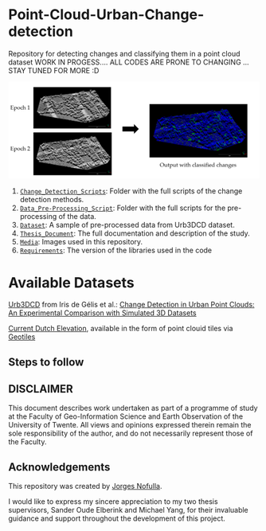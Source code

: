 # Point-Cloud-Urban-Change-detection
Repository for detecting changes and classifying them in a point cloud dataset
WORK IN PROGESS....
ALL CODES ARE PRONE TO CHANGING
... STAY TUNED FOR MORE :D


![](media/General_idea.png)


1) [`Change_Detection_Scripts`](./Change_Detection_Scripts): Folder with the full scripts of the change detection methods.
2) [`Data_Pre-Processing_Script`](./Data_Pre-Processing_Script): Folder with the full scripts for the pre-processing of the data.
1) [`Dataset`](Dataset/URB3DCD): A sample of pre-processed data from Urb3DCD dataset.
2) [`Thesis_Document`](Thesis_Jorges_s2673053.pdf): The full documentation and description of the study.
3) [`Media`](./media/): Images used in this repository.
1) [`Requirements`](requirements.txt): The version of the libraries used in the code

# Available Datasets
[Urb3DCD](https://ieee-dataport.org/open-access/urb3dcd-urban-point-clouds-simulated-dataset-3d-change-detection) from Iris de Gélis et al.: [Change Detection in Urban Point Clouds: An Experimental Comparison with Simulated 3D Datasets](https://www.mdpi.com/2072-4292/13/13/2629)

[Current Dutch Elevation](https://www.ahn.nl/), available in the form of point clouid tiles via [Geotiles](https://geotiles.nl/)
## Steps to follow

## DISCLAIMER
This document describes work undertaken as part of a programme of study at the Faculty of Geo-Information Science and 
Earth Observation of the University of Twente. All views and opinions expressed therein remain the sole responsibility of the 
author, and do not necessarily represent those of the Faculty.

## Acknowledgements

This repository was created by [Jorges Nofulla](https://www.linkedin.com/in/jorges-nofulla-5a3139223/).

I would like to express my sincere appreciation to my two thesis supervisors, Sander Oude Elberink and Michael Yang, for their invaluable guidance and support throughout the development of this project.
